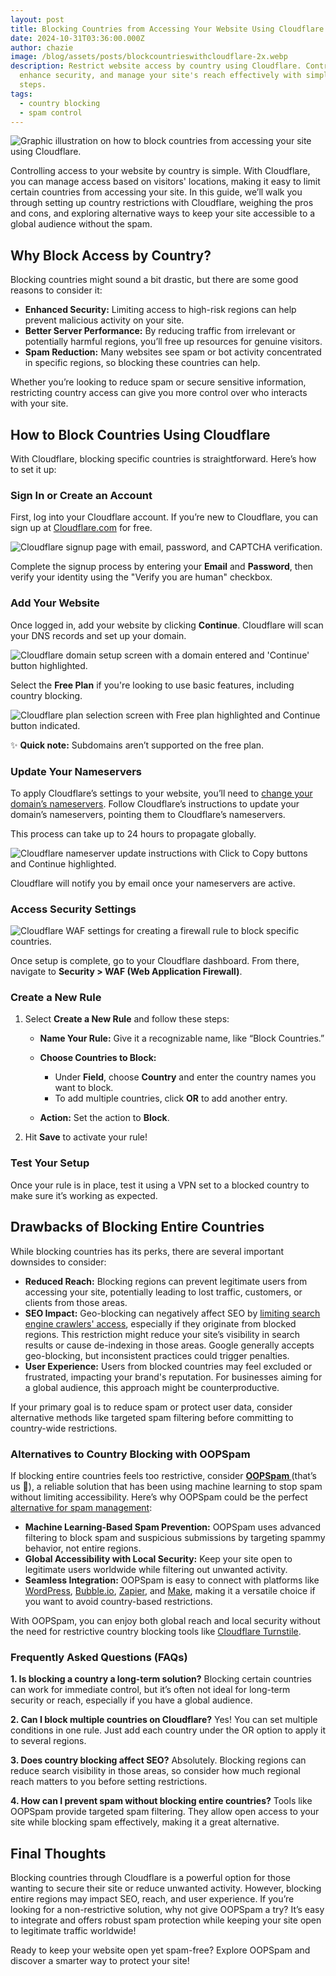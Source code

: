 ```yaml
---
layout: post
title: Blocking Countries from Accessing Your Website Using Cloudflare
date: 2024-10-31T03:36:00.000Z
author: chazie
image: /blog/assets/posts/blockcountrieswithcloudflare-2x.webp
description: Restrict website access by country using Cloudflare. Control spam,
  enhance security, and manage your site's reach effectively with simple setup
  steps.
tags:
  - country blocking
  - spam control
---
```

![Graphic illustration on how to block countries from accessing your site using Cloudflare.](/blog/assets/posts/blockcountrieswithcloudflare-2x.webp "Blocking Countries from Accessing Your Website Using Cloudflare")

Controlling access to your website by country is simple. With Cloudflare, you can manage access based on visitors' locations, making it easy to limit certain countries from accessing your site. In this guide, we’ll walk you through setting up country restrictions with Cloudflare, weighing the pros and cons, and exploring alternative ways to keep your site accessible to a global audience without the spam.

## Why Block Access by Country?

Blocking countries might sound a bit drastic, but there are some good reasons to consider it:

* **Enhanced Security:** Limiting access to high-risk regions can help prevent malicious activity on your site.
* **Better Server Performance:** By reducing traffic from irrelevant or potentially harmful regions, you’ll free up resources for genuine visitors.
* **Spam Reduction:** Many websites see spam or bot activity concentrated in specific regions, so blocking these countries can help.

Whether you’re looking to reduce spam or secure sensitive information, restricting country access can give you more control over who interacts with your site.

## How to Block Countries Using Cloudflare

With Cloudflare, blocking specific countries is straightforward. Here’s how to set it up:

### Sign In or Create an Account

First, log into your Cloudflare account. If you’re new to Cloudflare, you can sign up at [Cloudflare.com](https://www.cloudflare.com) for free.

![Cloudflare signup page with email, password, and CAPTCHA verification.](/blog/assets/posts/cloudflare-signup.png "Cloudflare Signup")

Complete the signup process by entering your **Email** and **Password**, then verify your identity using the "Verify you are human" checkbox.

### Add Your Website

Once logged in, add your website by clicking **Continue**. Cloudflare will scan your DNS records and set up your domain.

![Cloudflare domain setup screen with a domain entered and 'Continue' button highlighted.](/blog/assets/posts/cloudflare-domain.png "Cloudflare Domain")

Select the **Free Plan** if you're looking to use basic features, including country blocking.

![Cloudflare plan selection screen with Free plan highlighted and Continue button indicated.](/blog/assets/posts/plan-selection.png "Plan Selection")

✨ **Quick note:** Subdomains aren’t supported on the free plan.

### Update Your Nameservers

To apply Cloudflare’s settings to your website, you’ll need to [change your domain’s nameservers](https://developers.cloudflare.com/automatic-platform-optimization/get-started/change-nameservers/). Follow Cloudflare’s instructions to update your domain’s nameservers, pointing them to Cloudflare’s nameservers. 

This process can take up to 24 hours to propagate globally.

![Cloudflare nameserver update instructions with Click to Copy buttons and Continue highlighted.](/blog/assets/posts/nameserver-update.png "Nameserver Update")

Cloudflare will notify you by email once your nameservers are active.

### Access Security Settings

![Cloudflare WAF settings for creating a firewall rule to block specific countries.](/blog/assets/posts/blocking-countries-in-cloudflare.png "Country Blocking")

Once setup is complete, go to your Cloudflare dashboard. From there, navigate to **Security > WAF (Web Application Firewall)**.

### Create a New Rule

1. Select **Create a New Rule** and follow these steps:

   * **Name Your Rule:** Give it a recognizable name, like “Block Countries.”
   * **Choose Countries to Block:**

     * Under **Field**, choose **Country** and enter the country names you want to block.
     * To add multiple countries, click **OR** to add another entry.
   * **Action:** Set the action to **Block**.
2. Hit **Save** to activate your rule!

### Test Your Setup

Once your rule is in place, test it using a VPN set to a blocked country to make sure it’s working as expected.

## Drawbacks of Blocking Entire Countries

While blocking countries has its perks, there are several important downsides to consider:

* **Reduced Reach:** Blocking regions can prevent legitimate users from accessing your site, potentially leading to lost traffic, customers, or clients from those areas.
* **SEO Impact:** Geo-blocking can negatively affect SEO by [limiting search engine crawlers' access](https://community.shopify.com/c/shopify-apps/can-geo-blocking-affect-my-site-s-seo/td-p/1950142), especially if they originate from blocked regions. This restriction might reduce your site’s visibility in search results or cause de-indexing in those areas. Google generally accepts geo-blocking, but inconsistent practices could trigger penalties.
* **User Experience:** Users from blocked countries may feel excluded or frustrated, impacting your brand's reputation. For businesses aiming for a global audience, this approach might be counterproductive.

If your primary goal is to reduce spam or protect user data, consider alternative methods like targeted spam filtering before committing to country-wide restrictions.

### Alternatives to Country Blocking with OOPSpam

If blocking entire countries feels too restrictive, consider **[OOPSpam ](https://www.oopspam.com/)**(that’s us 👋), a reliable solution that has been using machine learning to stop spam without limiting accessibility. Here’s why OOPSpam could be the perfect [alternative for spam management](https://www.oopspam.com/blog/best-turnstile-alternatives):

* **Machine Learning-Based Spam Prevention:** OOPSpam uses advanced filtering to block spam and suspicious submissions by targeting spammy behavior, not entire regions.
* **Global Accessibility with Local Security:** Keep your site open to legitimate users worldwide while filtering out unwanted activity.
* **Seamless Integration:** OOPSpam is easy to connect with platforms like [WordPress](https://www.oopspam.com/wordpress), [Bubble.io](https://help.oopspam.com/other-integrations/bubble-io/), [Zapier](https://zapier.com/apps/oopspam/integrations), and [Make](https://www.make.com/en/register?promo=oopspam-anti-spam-app-partner-program), making it a versatile choice if you want to avoid country-based restrictions.

With OOPSpam, you can enjoy both global reach and local security without the need for restrictive country blocking tools like [Cloudflare Turnstile](https://www.oopspam.com/blog/cloudflare-turnstile).

### Frequently Asked Questions (FAQs)

**1. Is blocking a country a long-term solution?** Blocking certain countries can work for immediate control, but it’s often not ideal for long-term security or reach, especially if you have a global audience.

**2. Can I block multiple countries on Cloudflare?** Yes! You can set multiple conditions in one rule. Just add each country under the OR option to apply it to several regions.

**3. Does country blocking affect SEO?** Absolutely. Blocking regions can reduce search visibility in those areas, so consider how much regional reach matters to you before setting restrictions.

**4. How can I prevent spam without blocking entire countries?** Tools like OOPSpam provide targeted spam filtering. They allow open access to your site while blocking spam effectively, making it a great alternative.

## Final Thoughts

Blocking countries through Cloudflare is a powerful option for those wanting to secure their site or reduce unwanted activity. However, blocking entire regions may impact SEO, reach, and user experience. If you’re looking for a non-restrictive solution, why not give OOPSpam a try? It’s easy to integrate and offers robust spam protection while keeping your site open to legitimate traffic worldwide!

Ready to keep your website open yet spam-free? Explore OOPSpam and discover a smarter way to protect your site!
